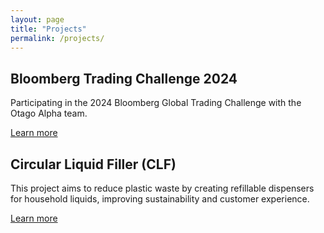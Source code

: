 ```yaml
---
layout: page
title: "Projects"
permalink: /projects/
---
```


<div class="projects-wrapper">

  <!-- Bloomberg Trading Challenge -->
  <div class="project-card">
    <h2>Bloomberg Trading Challenge 2024</h2>
    <p>
      Participating in the 2024 Bloomberg Global Trading Challenge with the Otago Alpha team.
    </p>
    <a href="/misc/2024/10/08/Bloomberg-Trading-Challenge-2024.html" class="project-link">Learn more</a>
  </div>

  <!-- Circular Liquid Filler -->
  <div class="project-card">
    <h2>Circular Liquid Filler (CLF)</h2>
    <p>
      This project aims to reduce plastic waste by creating refillable dispensers for household liquids, improving sustainability and customer experience.
    </p>
    <a href="/projects/circular-liquid-filler" class="project-link">Learn more</a>
  </div>

</div>
